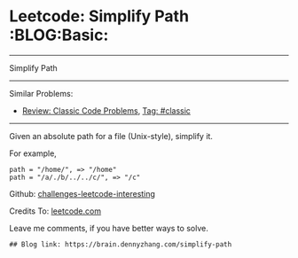 # Leetcode: Simplify Path     :BLOG:Basic:


---

Simplify Path  

---

Similar Problems:  
-   [Review: Classic Code Problems](https://brain.dennyzhang.com/review-classic), [Tag: #classic](https://brain.dennyzhang.com/tag/classic)

---

Given an absolute path for a file (Unix-style), simplify it.  

For example,  

    path = "/home/", => "/home"
    path = "/a/./b/../../c/", => "/c"

Github: [challenges-leetcode-interesting](https://github.com/DennyZhang/challenges-leetcode-interesting/tree/master/simplify-path)  

Credits To: [leetcode.com](https://leetcode.com/problems/simplify-path/description/)  

Leave me comments, if you have better ways to solve.  

    ## Blog link: https://brain.dennyzhang.com/simplify-path